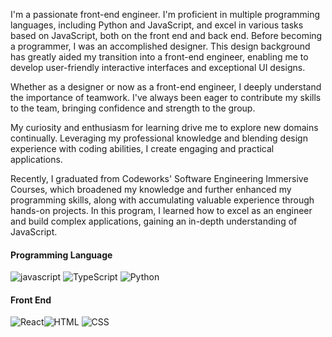 <!--
**muzixiaowuwuyi/muzixiaowuwuyi** is a ✨ _special_ ✨ repository because its `README.md` (this file) appears on your GitHub profile.

Here are some ideas to get you started:

- 🔭 I’m currently working on ...
- 🌱 I’m currently learning ...
- 👯 I’m looking to collaborate on ...
- 🤔 I’m looking for help with ...
- 💬 Ask me about ...
- 📫 How to reach me: ...
- 😄 Pronouns: ...
- ⚡ Fun fact: ...
-->
I'm a passionate front-end engineer. I'm proficient in multiple programming languages, including Python and JavaScript, and excel in various tasks based on JavaScript, both on the front end and back end. Before becoming a programmer, I was an accomplished designer. This design background has greatly aided my transition into a front-end engineer, enabling me to develop user-friendly interactive interfaces and exceptional UI designs.

Whether as a designer or now as a front-end engineer, I deeply understand the importance of teamwork. I've always been eager to contribute my skills to the team, bringing confidence and strength to the group.

My curiosity and enthusiasm for learning drive me to explore new domains continually. Leveraging my professional knowledge and blending design experience with coding abilities, I create engaging and practical applications.

Recently, I graduated from Codeworks' Software Engineering Immersive Courses, which broadened my knowledge and further enhanced my programming skills, along with accumulating valuable experience through hands-on projects. In this program, I learned how to excel as an engineer and build complex applications, gaining an in-depth understanding of JavaScript.

#### Programming Language
![javascript](https://camo.githubusercontent.com/9d07c04bdd98c662d5df9d4e1cc1de8446ffeaebca330feb161f1fb8e1188204/68747470733a2f2f696d672e736869656c64732e696f2f62616467652f4a6176615363726970742d4637444631453f7374796c653d666f722d7468652d6261646765266c6f676f3d6a617661736372697074266c6f676f436f6c6f723d626c61636b) ![TypeScript](https://camo.githubusercontent.com/6cf9abe9d706421df40ff4feff208a5728df2b77f9eb21f24d09df00a0d69203/68747470733a2f2f696d672e736869656c64732e696f2f62616467652f547970655363726970742d3030374143433f7374796c653d666f722d7468652d6261646765266c6f676f3d74797065736372697074266c6f676f436f6c6f723d7768697465) ![Python](https://camo.githubusercontent.com/3735581439293f5023f4ad29639b85051ca125a7979bb35ef7e2abfe42fcd064/68747470733a2f2f696d672e736869656c64732e696f2f62616467652f2d507974686f6e2d3030303f7374796c653d666f722d7468652d6261646765266c6f676f3d707974686f6e) 

#### Front End
![React](https://camo.githubusercontent.com/ab4c3c731a174a63df861f7b118d6c8a6c52040a021a552628db877bd518fe84/68747470733a2f2f696d672e736869656c64732e696f2f62616467652f72656163742d2532333230323332612e7376673f7374796c653d666f722d7468652d6261646765266c6f676f3d7265616374266c6f676f436f6c6f723d253233363144414642)![HTML](https://camo.githubusercontent.com/6f13caacc99eb1c108eb3a8e6cb17134580646c9943bc911605ff16e854969b7/68747470733a2f2f696d672e736869656c64732e696f2f62616467652f68746d6c352532302d4533344632362e7376673f267374796c653d666f722d7468652d6261646765266c6f676f3d68746d6c35266c6f676f436f6c6f723d7768697465) ![CSS](https://camo.githubusercontent.com/d820899992551b95402c61f93139ab6c115aaa0323d868dc5eeafc3193e72217/68747470733a2f2f696d672e736869656c64732e696f2f62616467652f637373332532302d3135373242362e7376673f267374796c653d666f722d7468652d6261646765266c6f676f3d63737333266c6f676f436f6c6f723d7768697465)


